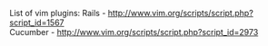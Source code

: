 List of vim plugins:
  Rails - http://www.vim.org/scripts/script.php?script_id=1567  
  Cucumber - http://www.vim.org/scripts/script.php?script_id=2973
